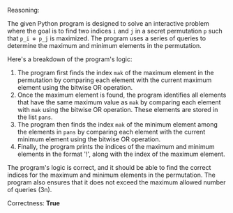 Reasoning:

The given Python program is designed to solve an interactive problem where the goal is to find two indices `i` and `j` in a secret permutation `p` such that `p_i ⊕ p_j` is maximized. The program uses a series of queries to determine the maximum and minimum elements in the permutation.

Here's a breakdown of the program's logic:

1.  The program first finds the index `mak` of the maximum element in the permutation by comparing each element with the current maximum element using the bitwise OR operation.
2.  Once the maximum element is found, the program identifies all elements that have the same maximum value as `mak` by comparing each element with `mak` using the bitwise OR operation. These elements are stored in the list `pans`.
3.  The program then finds the index `mak` of the minimum element among the elements in `pans` by comparing each element with the current minimum element using the bitwise OR operation.
4.  Finally, the program prints the indices of the maximum and minimum elements in the format '!', along with the index of the maximum element.

The program's logic is correct, and it should be able to find the correct indices for the maximum and minimum elements in the permutation. The program also ensures that it does not exceed the maximum allowed number of queries (3n).

Correctness: **True**